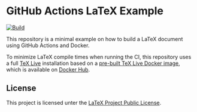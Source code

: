 # GitHub Actions LaTeX Example

[![Build](https://github.com/maxkratz/github-actions-latex-example/actions/workflows/ci.yml/badge.svg?branch=main)](https://github.com/maxkratz/github-actions-latex-example/actions/workflows/ci.yml)

This repository is a minimal example on how to build a LaTeX document using GitHub Actions and Docker.

To minimize LaTeX compile times when running the CI, this repository uses a full [TeX Live](https://tug.org/texlive/) installation based on a [pre-built TeX Live Docker image](https://github.com/maxkratz/docker_texlive), which is available on [Docker Hub](https://hub.docker.com/r/maxkratz/texlive).


## License

This project is licensed unter the [LaTeX Project Public License](./LICENSE).
